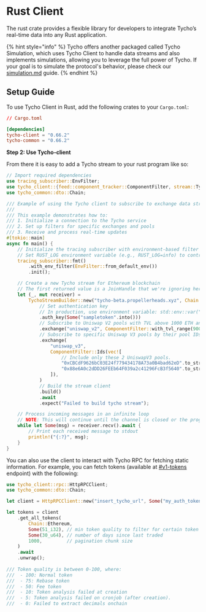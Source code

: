 # Rust Client

The rust crate provides a flexible library for developers to integrate Tycho’s real-time data into any Rust application.

{% hint style="info" %}
Tycho offers another packaged called Tycho Simulation, which uses Tycho Client to handle data streams and also implements simulations, allowing you to leverage the full power of Tycho. If your goal is to simulate the protocol's behavior, please check our [simulation.md](../../simulation.md "mention") guide.
{% endhint %}

## Setup Guide

To use Tycho Client in Rust, add the following crates to your `Cargo.toml`:

```toml
// Cargo.toml

[dependencies]
tycho-client = "0.66.2"
tycho-common = "0.66.2"
```

**Step 2: Use Tycho-client**

From there it is easy to add a Tycho stream to your rust program like so:

```rust
// Import required dependencies
use tracing_subscriber::EnvFilter;
use tycho_client::{feed::component_tracker::ComponentFilter, stream::TychoStreamBuilder};
use tycho_common::dto::Chain;

/// Example of using the Tycho client to subscribe to exchange data streams
///
/// This example demonstrates how to:
/// 1. Initialize a connection to the Tycho service
/// 2. Set up filters for specific exchanges and pools
/// 3. Receive and process real-time updates
#[tokio::main]
async fn main() {
    // Initialize the tracing subscriber with environment-based filter configuration
    // Set RUST_LOG environment variable (e.g., RUST_LOG=info) to control logging level
    tracing_subscriber::fmt()
        .with_env_filter(EnvFilter::from_default_env())
        .init();

    // Create a new Tycho stream for Ethereum blockchain
    // The first returned value is a JoinHandle that we're ignoring here (_)
    let (_, mut receiver) =
        TychoStreamBuilder::new("tycho-beta.propellerheads.xyz", Chain::Ethereum)
            // Set authentication key
            // In production, use environment variable: std::env::var("TYCHO_AUTH_KEY").expect("...")
            .auth_key(Some("sampletoken".into()))
            // Subscribe to Uniswap V2 pools with TVL above 1000 ETH and remove the ones below 900 ETH
            .exchange("uniswap_v2", ComponentFilter::with_tvl_range(900.0, 1000.0))
            // Subscribe to specific Uniswap V3 pools by their pool IDs (contract addresses)
            .exchange(
                "uniswap_v3",
                ComponentFilter::Ids(vec![
                    // Include only these 2 UniswapV3 pools.
                    "0xCBCdF9626bC03E24f779434178A73a0B4bad62eD".to_string(), // USDC/WETH 0.3% pool
                    "0x88e6A0c2dDD26FEEb64F039a2c41296FcB3f5640".to_string(), // USDC/WETH 0.05% pool
                ]),
            )
            // Build the stream client
            .build()
            .await
            .expect("Failed to build tycho stream");

    // Process incoming messages in an infinite loop
    // NOTE: This will continue until the channel is closed or the program is terminated
    while let Some(msg) = receiver.recv().await {
        // Print each received message to stdout
        println!("{:?}", msg);
    }
}
```

You can also use the client to interact with Tycho RPC for fetching static information. For example, you can fetch tokens (available at [#v1-tokens](../tycho-rpc.md#v1-tokens "mention") endpoint) with the following:

```rust
use tycho_client::rpc::HttpRPCClient;
use tycho_common::dto::Chain;

let client = HttpRPCClient::new("insert_tycho_url", Some("my_auth_token"));

let tokens = client
    .get_all_tokens(
        Chain::Ethereum,
        Some(51_i32), // min token quality to filter for certain token types
        Some(30_u64), // number of days since last traded
        1000,         // pagination chunk size
    )
    .await
    .unwrap();
    
/// Token quality is between 0-100, where:
///  - 100: Normal token
///  - 75: Rebase token
///  - 50: Fee token
///  - 10: Token analysis failed at creation
///  - 5: Token analysis failed on cronjob (after creation).
///  - 0: Failed to extract decimals onchain
```

